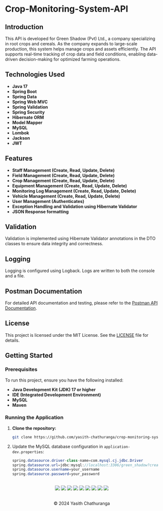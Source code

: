 # Crop-Monitoring-System-API

## Introduction
This API is developed for Green Shadow (Pvt) Ltd., a company specializing in root crops and cereals. As the company expands to large-scale production, this system helps manage crops and assets efficiently. The API supports real-time tracking of crop data and field conditions, enabling data-driven decision-making for optimized farming operations.

## Technologies Used
- **Java 17**
- **Spring Boot**
- **Spring Data**
- **Spring Web MVC**
- **Spring Validation**
- **Spring Security**
- **Hibernate ORM**
- **Model Mapper**
- **MySQL**
- **Lombok**
- **Jackson**
- **JWT**

## Features
- **Staff Management (Create, Read, Update, Delete)**
- **Field Management (Create, Read, Update, Delete)**
- **Crop Management (Create, Read, Update, Delete)**
- **Equipment Management (Create, Read, Update, Delete)**
- **Monitoring Log Management (Create, Read, Update, Delete)**
- **Vehicle Management (Create, Read, Update, Delete)**
- **User Management (Authenticates)**
- **Exception Handling and Validation using Hibernate Validator**
- **JSON Response formatting**

## Validation

Validation is implemented using Hibernate Validator annotations in the DTO classes to ensure data integrity and correctness.

## Logging

Logging is configured using Logback. Logs are written to both the console and a file.

## Postman Documentation

For detailed API documentation and testing, please refer to the [Postman API Documentation](https://documenter.getpostman.com/view/37565373/2sAYBaAVdi).

## License

This project is licensed under the MIT License. See the [LICENSE](LICENSE) file for details.

## Getting Started

### Prerequisites
To run this project, ensure you have the following installed:
- **Java Development Kit (JDK) 17 or higher**
- **IDE (Integrated Development Environment)**
- **MySQL**
- **Maven**

### Running the Application
1. **Clone the repository:**
   ```bash
   git clone https://github.com/yasith-chathuranga/crop-monitoring-system.git

3. Update the MySQL database configuration in `application-dev.properties`:
    ```java
    spring.datasource.driver-class-name=com.mysql.cj.jdbc.Driver
    spring.datasource.url=jdbc:mysql://localhost:3306/green_shadow?createDatabaseIfNotExist=true
    spring.datasource.username=your_username
    spring.datasource.password=your_password


##
<div align="center">
<a href="https://github.com/yasith-chathuranga" target="_blank"><img src = "https://img.shields.io/badge/GitHub-100000?style=for-the-badge&logo=github&logoColor=white"></a>
<a href="https://git-scm.com/" target="_blank"><img src = "https://img.shields.io/badge/Git-100000?style=for-the-badge&logo=git&logoColor=white"></a>
<a href="https://spring.io/projects/spring-boot" target="_blank"><img src = "https://img.shields.io/badge/Spring_Boot-100000?style=for-the-badge&logo=spring&logoColor=white"></a>
<a href="https://spring.io/projects/spring-data-jpa" target="_blank"><img src = "https://img.shields.io/badge/Spring_Data_JPA-100000?style=for-the-badge&logo=spring&logoColor=white"></a>
<a href="https://hibernate.org/orm/" target="_blank"><img src = "https://img.shields.io/badge/Hibernate-100000?style=for-the-badge&logo=Hibernate&logoColor=white"></a>
<a href="https://logback.qos.ch/documentation.html" target="_blank"><img src = "https://img.shields.io/badge/Logback-100000?style=for-the-badge&logo=ko-fi&logoColor=white"></a>
<a href="https://maven.apache.org/download.cgi" target="_blank"><img src = "https://img.shields.io/badge/Maven-100000?style=for-the-badge&logo=apachemaven&logoColor=white"></a>
<a href="https://www.mysql.com/downloads/" target="_blank"><img src = "https://img.shields.io/badge/Mysql-100000?style=for-the-badge&logo=mysql&logoColor=white"></a>
<a href="https://www.postman.com/downloads/" target="_blank"><img src = "https://img.shields.io/badge/Postman-100000?style=for-the-badge&logo=Postman&logoColor=white"></a>
</div> <br>
<p align="center">
  &copy; 2024 Yasith Chathuranga
</p>
